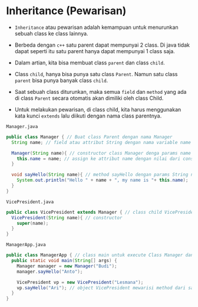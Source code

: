 # Inheritance (Pewarisan)

- `Inheritance` atau pewarisan adalah kemampuan untuk menurunkan sebuah class ke class lainnya.

- Berbeda dengan `c++` satu parent dapat mempunyai 2 class. Di java tidak dapat seperti itu satu parent hanya dapat mempunyai 1 class saja.

- Dalam artian, kita bisa membuat class `parent` dan class `child`.

- Class `child`, hanya bisa punya satu class `Parent`. Namun satu class `parent` bisa punya banyak class `child`.

- Saat sebuah class diturunkan, maka semua `field` dan `method` yang ada di class `Parent` secara otomatis akan dimiliki oleh class Child.

- Untuk melakukan pewarisan, di class child, kita harus menggunakan kata kunci `extends` lalu diikuti dengan nama class parentnya.

`Manager.java`

```java
public class Manager { // Buat class Parent dengan nama Manager 
  String name; // field atau attribut String dengan nama variable name

  Manager(String name){ // constructor class Manager denga params name
    this.name = name; // assign ke attribut name dengan nilai dari constructor argumentnya
  }

  void sayHello(String name){ // method sayHello dengan params String name
    System.out.println("Hello " + name + ", my name is "+ this.name);
  }
}
```

`VicePresident.java`

```java
public class VicePresident extends Manager { // class child VicePresident yang inheritance atau mewaris class parent Manager
  VicePresident(String name){ // constructor
    super(name);
  }
}
```

`ManagerApp.java`

```java
public class ManagerApp { // class main untuk execute Class Manager dan turunannya.
  public static void main(String[] args) {
    Manager manager = new Manager("Budi");
    manager.sayHello("Anto");

    VicePresident vp = new VicePresident("Lesmana");
    vp.sayHello("Ari"); // object VicePresident mewarisi method dari sayHello dari method parent Manager
  }
}
```
